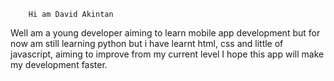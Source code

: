         Hi am David Akintan                                                         
Well am a young developer aiming to learn mobile app development but for now am still learning python but i have learnt html, css and little of javascript, aiming to improve from my current level I hope this app will make my development faster.
